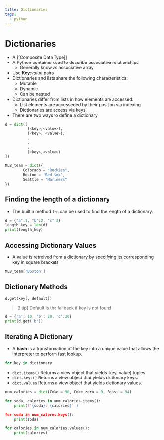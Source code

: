 ```yaml
---
title: Dictionaries
tags:
  - python
---
```

# Dictionaries
- A [[Composite Data Type]]
- A Python container used to describe associative relationships
	- Generally know as associative array
- Use **Key**:*value* pairs
- Dictionaries and lists share the following characteristics:
	- Mutable
	- Dynamic
	- Can be nested
- Dictionaries differ from lists in how elements are accessed:
	- List elements are accesseded by their position via indexing
	- Dictionaries are access via keys.
- There are two ways to define a dictionary
```Python
d = dict([
		  (<key>,<value>),
		  (<key>, <value>),
		  .
		  .
		  .
		  (<key>,<value>)
])
```
```Python
MLB_team = dict({
		Colorado = "Rockies",
		Boston = 'Red Sox',
		Seattle = "Mariners"
})
```

## Finding the length of a dictionary
- The builtin method `len` can be used to find the length of a dictionary.
```Python
d = {"a":1, "b":2, "c":3}
length_key = len(d)
print(length_key)
```
## Accessing Dictionary Values
- A value is retreived from a dictionary by specifying its corresponding key in square brackets
```Python
MLB_team['Boston']
```

## Dictionary Methods
<code>d.get(key[, default])</code>
>[! tip] Default is the fallback if key is not found
```Python
d = {'a': 10, 'b': 20, 'c':30}
print(d.get('b'))
```

## Iterating A Dictionary
- A **hash** is a transformation of the key into a unique value that allows the interpreter to perform fast lookup.
```Python
for key in dictionary
```

- `dict.items()` Returns a view object that yields (key, value) tuples
- `dict.keys()` Returns a view object that yields dictionary keys.
- `dict.values` Returns a view object that yields dictionary values.

```Python
num_calories = dict(Coke = 90, Coke_zero = 9, Pepsi = 94)

for soda, calories in num_calories.items():
	print(f'{soda}: {calories}'')

for soda in num_calores.keys():
	print(soda)

for calories in num_calories.values():
	print(calories)
```